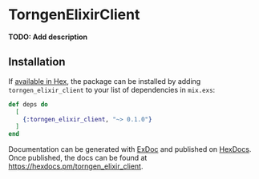 # TorngenElixirClient

**TODO: Add description**

## Installation

If [available in Hex](https://hex.pm/docs/publish), the package can be installed
by adding `torngen_elixir_client` to your list of dependencies in `mix.exs`:

```elixir
def deps do
  [
    {:torngen_elixir_client, "~> 0.1.0"}
  ]
end
```

Documentation can be generated with [ExDoc](https://github.com/elixir-lang/ex_doc)
and published on [HexDocs](https://hexdocs.pm). Once published, the docs can
be found at <https://hexdocs.pm/torngen_elixir_client>.


